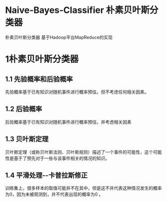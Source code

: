 # Naive-Bayes-Classifier 朴素贝叶斯分类器
朴素贝叶斯分类器 基于Hadoop平台MapReduce的实现
# 1朴素贝叶斯分类器
## 1.1 先验概率和后验概率
先验概率基于已有知识对随机事件进行概率预估，但不考虑任何相关因素。

## 1.2 后验概率
后验概率基于已有知识对随机事件进行概率预估，并考虑相关因素

## 1.3 贝叶斯定理
贝叶斯定理（或称贝叶斯法则、贝叶斯规则）描述了一个事件的可能性，这个可能性是基于了预先对于一些与该事件相关的情况的知识。

## 1.4 平滑处理--卡普拉斯修正
训练集上，很多样本的取值可能并不在其中，但是这不并代表这种情况发生的概率为0，因为未被观测到，并不代表出现的概率为0 。
